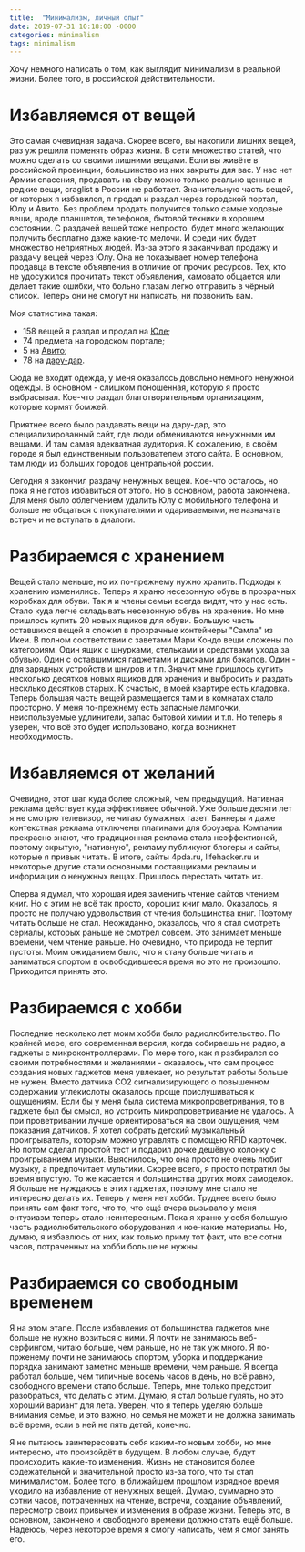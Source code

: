 ```yaml
---
title:  "Минимализм, личный опыт"
date: 2019-07-31 10:18:00 -0000
categories: minimalism
tags: minimalism
---
```


Хочу немного написать о том, как выглядит минимализм в реальной жизни. Более того, в российской действительности.

# Избавляемся от вещей

Это самая очевидная задача. Скорее всего, вы накопили лишних вещей, раз уж решили поменять образ жизни. В сети множество статей, что можно сделать со своими лишними вещами. Если вы живёте в российской провинции, большинство из них закрыты для вас. У нас нет Армии спасения, продавать на ebay можно только реально ценные и редкие вещи, craglist в России не работает.
Значительную часть вещей, от которых я избавился, я продал и раздал через городской портал, Юлу и Авито. Без проблем продать получится только самые ходовые вещи, вроде планшетов, телефонов, бытовой техники в хорошем состоянии. С раздачей вещей тоже непросто, будет много желающих получить бесплатно даже какие-то мелочи. И среди них будет множество неприятных людей. Из-за этого я заканчивал продажу и раздачу вещей через Юлу. Она не показывает номер телефона продавца в тексте объявления в отличие от прочих ресурсов. Тех, кто не удосужился прочитать текст объявления, хамовато общается или делает такие ошибки, что больно глазам легко отправить в чёрный список. Теперь они не смогут ни написать, ни позвонить вам.

Моя статистика такая:

- 158 вещей я раздал и продал на [Юле](https://youla.ru/);
- 74 предмета на городском портале;
- 5 на [Авито](https://www.avito.ru/);
- 78 на [дару-дар](https://darudar.org/).

Сюда не входит одежда, у меня оказалось довольно немного ненужной одежды. В основном - слишком поношенная, которую я просто выбрасывал. Кое-что раздал благотворительным организациям, которые кормят бомжей. 

Приятнее всего было раздавать вещи на дару-дар, это специализированный сайт, где люди обмениваются ненужными им вещами. И там самая адекватная аудитория. К сожалению, в своём городе я был единственным пользователем этого сайта. В основном, там люди из больших городов центральной россии.

Сегодня я закончил раздачу ненужных вещей. Кое-что осталось, но пока я не готов избавиться от этого. Но в основном, работа закончена. Для меня было облегчением удалить Юлу с мобильного телефона и больше не общаться с покупателями и одариваемыми, не назначать встреч и не вступать в диалоги.

# Разбираемся с хранением

Вещей стало меньше, но их по-прежнему нужно хранить. Подходы к хранению изменились. Теперь я храню несезонную обувь в прозрачных коробках для обуви. Так я и члены семьи всегда видят, что у нас есть. Стало куда легче складывать несезонную обувь на хранение. Но мне пришлось купить 20 новых ящиков для обуви. Большую часть оставшихся вещей я сложил в прозрачные контейнеры "Самла" из Икеи. В полном соответствии с заветами Мари Кондо вещи сложены по категориям. Один ящик с шнурками, стельками и средствами ухода за обувью. Один с оставшимися гаджетами и дисками для бэкапов. Один - для зарядных устройств и шнуров и т.п. Значит мне пришлось купить несколько десятков новых ящиков для хранения и выбросить и раздать несклько десятков старых. К счастью, в моей квартире есть кладовка. Теперь большая часть вещей размещается там и в комнатах стало просторно. У меня по-прежнему есть запасные лампочки, неиспользуемые удлинители, запас бытовой химии и т.п. Но теперь я уверен, что всё это будет использовано, когда возникнет необходимость. 

# Избавляемся от желаний

Очевидно, этот шаг куда более сложный, чем предыдущий. Нативная реклама действует куда эффективнее обычной. Уже больше десяти лет я не смотрю телевизор, не читаю бумажных газет. Баннеры и даже контекстная реклама отключены плагинами для броузера. Компании прекрасно знают, что традиционная реклама стала неэффективной, поэтому скрытую, "нативную", рекламу публикуют блогеры и сайты, которые я привык читать. В итоге, сайты 4pda.ru, lifehacker.ru и некоторые другие стали основными поставщиками рекламы и информации о  ненужных вещах. Пришлось перестать читать их. 

Сперва я думал, что хорошая идея заменить чтение сайтов чтением книг. Но с этим не всё так просто, хороших книг мало. Оказалось, я просто не получаю удовольствия от чтения большинства книг. Поэтому читать больше не стал. Неожиданно, оказалось, что я стал смотреть сериалы, которых раньше не смотрел совсем. Это занимает меньше времени, чем чтение раньше. Но очевидно, что природа не терпит пустоты. Моим ожиданием было, что я стану больше читать и заниматься спортом в освободившееся время но это не произошло. Приходится принять это.

# Разбираемся с хобби

Последние несколько лет моим хобби было радиолюбительство. По крайней мере, его современная версия, когда собираешь не радио, а гаджеты с микроконтроллерами. По мере того, как я разбирался со своими потребностями и желаниями - оказалось, что сам процесс создания новых гаджетов меня увлекает, но результат работы больше не нужен. Вместо датчика CO2 сигнализирующего о повышенном содержании углекислоты оказалось проще прислушиваться к ощущениям. Если бы у меня была система микропроветривания, то в гаджете был бы смысл, но устроить микропроветривание не удалось. А при проветривании лучше ориентироваться на свои ощущения, чем показания датчиков. Я хотел собрать детский музыкальный проигрыватель, которым можно управлять с помощью RFID карточек. Но потом сделал простой тест и подарил дочке дешёвую колонку с проигрыванием музыки. Выяснилось, что она просто не очень любит музыку, а предпочитает мультики. Скорее всего, я просто потратил бы время впустую. То же касается и большинства других моих самоделок. Я больше не нуждаюсь в этих гаджетах, поэтому мне стало не интересно делать их. Теперь у меня нет хобби. Труднее всего было принять сам факт того, что то, что ещё вчера вызывало у меня энтузиазм теперь стало неинтересным. Пока я храню у себя большую часть радиолюбительского оборудования и кое-какие материалы. Но, думаю, я избавлюсь от них, как только приму тот факт, что все сотни часов, потраченных на хобби больше не нужны.

# Разбираемся со свободным временем

Я на этом этапе. После избавления от большинства гаджетов мне больше не нужно возиться с ними. Я почти не занимаюсь веб-серфингом, читаю больше, чем раньше, но не так уж много. Я по-прженему почти не занимаюсь спортом, уборка и поддержание порядка занимают заметно меньше времени, чем раньше. Я всегда работал больше, чем типичные восемь часов в день, но всё равно, свободного времени стало больше. Теперь, мне только предстоит разобраться, что делать с этим. Думаю, я стал больше гулять, но это хороший вариант для лета. Уверен, что я теперь уделяю больше внимания семье, и это важно, но семья не может и не должна занимать всё время, если в ней не пять детей, конечно.

Я не пытаюсь заинтересовать себя каким-то новым хобби, но мне интересно, что произойдёт в будущем. В любом случае, будут происходить какие-то изменения. Жизнь не становится более содежательной и значительной просто из-за того, что ты стал минималистом. Более того, в ближайшем прошлом изрядное время уходило на избавление от ненужных вещей. Думаю, суммарно это сотни часов, потраченных на чтение, встречи, создание объявлений, пересмотр своих привычек и изменения в образе жизни. Теперь это, в основном, закончено и свободного времени должно стать ещё больше. Надеюсь, через некоторое время я смогу написать, чем я смог занять его. 